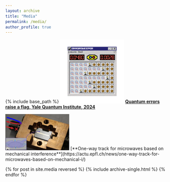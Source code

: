 ```yaml
---
layout: archive
title: "Media"
permalink: /media/
author_profile: true
---
```


{% include base_path %}
<img src="/images/erasure.png" alt="drawing" width="200"/>
[**Quantum errors raise a flag, Yale Quantum Institute, 2024**](https://quantuminstitute.yale.edu/news/quantum-errors-raise-flag)


<img src="/images/nonrecip.jpg" alt="drawing" width="200"/>
[**One-way track for microwaves based on mechanical interference**](https://actu.epfl.ch/news/one-way-track-for-microwaves-based-on-mechanical-i/)

<!-- | ![Flowers](/images/my_pic.jpeg) | I am text to the right | -->

{% for post in site.media reversed %}
  {% include archive-single.html %}
{% endfor %}
